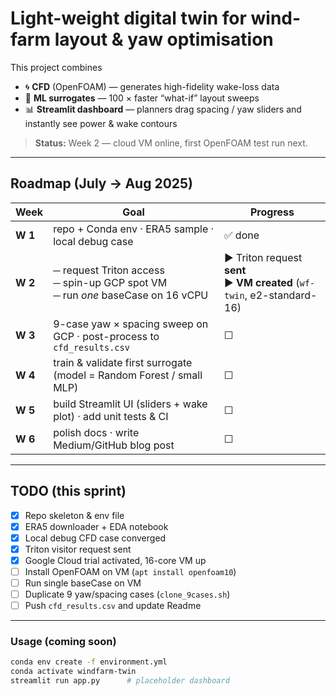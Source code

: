 # Light-weight digital twin for wind-farm layout & yaw optimisation

This project combines  
* 🌀 **CFD** (OpenFOAM) — generates high-fidelity wake-loss data  
* 🤖 **ML surrogates** — 100 × faster “what-if” layout sweeps  
* 📊 **Streamlit dashboard** — planners drag spacing / yaw sliders and instantly see power & wake contours

> **Status:** Week 2 — cloud VM online, first OpenFOAM test run next.

---

## Roadmap (July → Aug 2025)

| Week | Goal | Progress |
|------|------|----------|
| **W 1** | repo + Conda env · ERA5 sample · local debug case | ✅ done |
| **W 2** | ─ request Triton access<br>─ spin-up GCP spot VM<br>─ run *one* baseCase on 16 vCPU | ▶ Triton request **sent**<br>▶ **VM created** (`wf-twin`, e2-standard-16) |
| **W 3** | 9-case yaw × spacing sweep on GCP · post-process to `cfd_results.csv` | ☐ |
| **W 4** | train & validate first surrogate (model = Random Forest / small MLP) | ☐ |
| **W 5** | build Streamlit UI (sliders + wake plot) · add unit tests & CI | ☐ |
| **W 6** | polish docs · write Medium/GitHub blog post | ☐ |

---

## TODO (this sprint)

- [x] Repo skeleton & env file  
- [x] ERA5 downloader + EDA notebook  
- [x] Local debug CFD case converged  
- [x] Triton visitor request sent  
- [x] Google Cloud trial activated, 16-core VM up  
- [ ] Install OpenFOAM on VM (`apt install openfoam10`)  
- [ ] Run single baseCase on VM  
- [ ] Duplicate 9 yaw/spacing cases (`clone_9cases.sh`)  
- [ ] Push `cfd_results.csv` and update Readme

---

### Usage (coming soon)

```bash
conda env create -f environment.yml
conda activate windfarm-twin
streamlit run app.py      # placeholder dashboard

